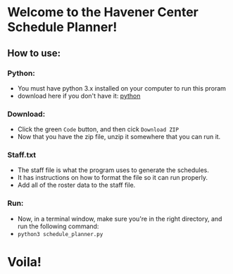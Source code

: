 # Welcome to the Havener Center Schedule Planner!
## How to use:
### Python:
* You must have python 3.x installed on your computer to run this proram
* download here if you don't have it: [python](https://www.python.org/downloads/)
### Download:
* Click the green `Code` button, and then cick `Download ZIP`
* Now that you have the zip file, unzip it somewhere that you can run it.
### Staff.txt
* The staff file is what the program uses to generate the schedules.
* It has instructions on how to format the file so it can run properly.
* Add all of the roster data to the staff file.
### Run:
* Now, in a terminal window, make sure you're in the right directory, and run the following command:
* `python3 schedule_planner.py`
# Voila!
